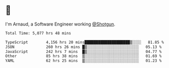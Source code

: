 # 👋

I'm Arnaud, a Software Engineer working [@Shotgun](https://shotgun.live).

<!--START_SECTION:waka-->

```txt
Total Time: 5,077 hrs 48 mins

TypeScript        4,156 hrs 20 mins████████████████████▒░░░░   81.85 %
JSON              260 hrs 26 mins █▒░░░░░░░░░░░░░░░░░░░░░░░   05.13 %
JavaScript        242 hrs 7 mins  █▒░░░░░░░░░░░░░░░░░░░░░░░   04.77 %
Other             85 hrs 38 mins  ▒░░░░░░░░░░░░░░░░░░░░░░░░   01.69 %
YAML              62 hrs 25 mins  ▒░░░░░░░░░░░░░░░░░░░░░░░░   01.23 %
```

<!--END_SECTION:waka-->
